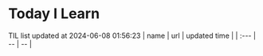 # Today I Learn 
TIL list updated at 2024-06-08 01:56:23
| name | url | updated time |
| :--- | -- | -- |
